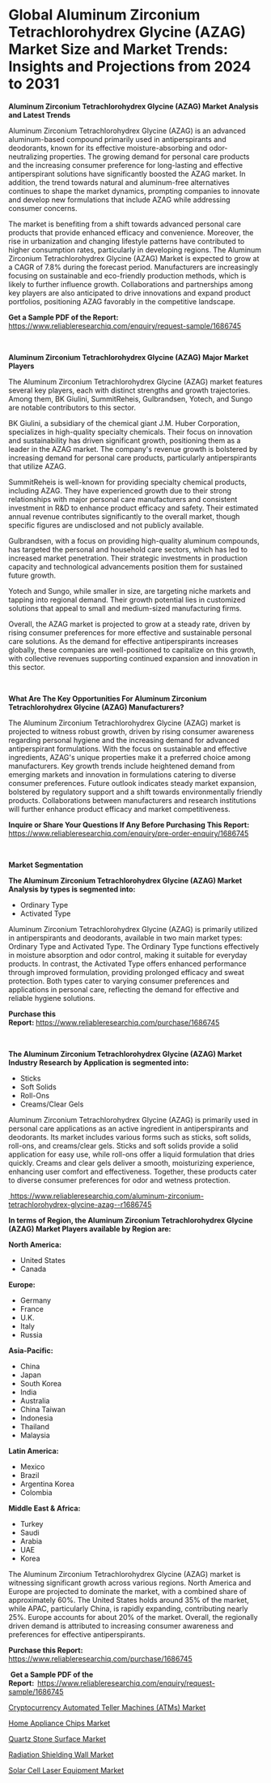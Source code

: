 <p><h1>Global Aluminum Zirconium Tetrachlorohydrex Glycine (AZAG) Market Size and Market Trends: Insights and Projections from 2024 to 2031</h1></p><p><strong>Aluminum Zirconium Tetrachlorohydrex Glycine (AZAG) Market Analysis and Latest Trends</strong></p>
<p><p>Aluminum Zirconium Tetrachlorohydrex Glycine (AZAG) is an advanced aluminum-based compound primarily used in antiperspirants and deodorants, known for its effective moisture-absorbing and odor-neutralizing properties. The growing demand for personal care products and the increasing consumer preference for long-lasting and effective antiperspirant solutions have significantly boosted the AZAG market. In addition, the trend towards natural and aluminum-free alternatives continues to shape the market dynamics, prompting companies to innovate and develop new formulations that include AZAG while addressing consumer concerns.</p><p>The market is benefiting from a shift towards advanced personal care products that provide enhanced efficacy and convenience. Moreover, the rise in urbanization and changing lifestyle patterns have contributed to higher consumption rates, particularly in developing regions. The Aluminum Zirconium Tetrachlorohydrex Glycine (AZAG) Market is expected to grow at a CAGR of 7.8% during the forecast period. Manufacturers are increasingly focusing on sustainable and eco-friendly production methods, which is likely to further influence growth. Collaborations and partnerships among key players are also anticipated to drive innovations and expand product portfolios, positioning AZAG favorably in the competitive landscape.</p></p>
<p><strong>Get a Sample PDF of the Report:&nbsp;</strong> <a href="https://www.reliableresearchiq.com/enquiry/request-sample/1686745?utm_campaign=101&utm_medium=2&utm_source=Github&utm_content=ia&utm_term=16102024&utm_id=aluminum-zirconium-tetrachlorohydrex-glycine-azag">https://www.reliableresearchiq.com/enquiry/request-sample/1686745</a></p>
<p>&nbsp;</p>
<p><strong>Aluminum Zirconium Tetrachlorohydrex Glycine (AZAG) Major Market Players</strong></p>
<p><p>The Aluminum Zirconium Tetrachlorohydrex Glycine (AZAG) market features several key players, each with distinct strengths and growth trajectories. Among them, BK Giulini, SummitReheis, Gulbrandsen, Yotech, and Sungo are notable contributors to this sector.</p><p>BK Giulini, a subsidiary of the chemical giant J.M. Huber Corporation, specializes in high-quality specialty chemicals. Their focus on innovation and sustainability has driven significant growth, positioning them as a leader in the AZAG market. The company's revenue growth is bolstered by increasing demand for personal care products, particularly antiperspirants that utilize AZAG.</p><p>SummitReheis is well-known for providing specialty chemical products, including AZAG. They have experienced growth due to their strong relationships with major personal care manufacturers and consistent investment in R&D to enhance product efficacy and safety. Their estimated annual revenue contributes significantly to the overall market, though specific figures are undisclosed and not publicly available.</p><p>Gulbrandsen, with a focus on providing high-quality aluminum compounds, has targeted the personal and household care sectors, which has led to increased market penetration. Their strategic investments in production capacity and technological advancements position them for sustained future growth.</p><p>Yotech and Sungo, while smaller in size, are targeting niche markets and tapping into regional demand. Their growth potential lies in customized solutions that appeal to small and medium-sized manufacturing firms.</p><p>Overall, the AZAG market is projected to grow at a steady rate, driven by rising consumer preferences for more effective and sustainable personal care solutions. As the demand for effective antiperspirants increases globally, these companies are well-positioned to capitalize on this growth, with collective revenues supporting continued expansion and innovation in this sector.</p></p>
<p>&nbsp;</p>
<p><strong>What Are The Key Opportunities For Aluminum Zirconium Tetrachlorohydrex Glycine (AZAG) Manufacturers?</strong></p>
<p><p>The Aluminum Zirconium Tetrachlorohydrex Glycine (AZAG) market is projected to witness robust growth, driven by rising consumer awareness regarding personal hygiene and the increasing demand for advanced antiperspirant formulations. With the focus on sustainable and effective ingredients, AZAG's unique properties make it a preferred choice among manufacturers. Key growth trends include heightened demand from emerging markets and innovation in formulations catering to diverse consumer preferences. Future outlook indicates steady market expansion, bolstered by regulatory support and a shift towards environmentally friendly products. Collaborations between manufacturers and research institutions will further enhance product efficacy and market competitiveness.</p></p>
<p><strong>Inquire or Share Your Questions If Any Before Purchasing This Report:</strong> <a href="https://www.reliableresearchiq.com/enquiry/pre-order-enquiry/1686745?utm_campaign=101&utm_medium=2&utm_source=Github&utm_content=ia&utm_term=16102024&utm_id=aluminum-zirconium-tetrachlorohydrex-glycine-azag">https://www.reliableresearchiq.com/enquiry/pre-order-enquiry/1686745</a></p>
<p>&nbsp;</p>
<p><strong>Market Segmentation</strong></p>
<p><strong>The Aluminum Zirconium Tetrachlorohydrex Glycine (AZAG) Market Analysis by types is segmented into:</strong></p>
<p><ul><li>Ordinary Type</li><li>Activated Type</li></ul></p>
<p><p>Aluminum Zirconium Tetrachlorohydrex Glycine (AZAG) is primarily utilized in antiperspirants and deodorants, available in two main market types: Ordinary Type and Activated Type. The Ordinary Type functions effectively in moisture absorption and odor control, making it suitable for everyday products. In contrast, the Activated Type offers enhanced performance through improved formulation, providing prolonged efficacy and sweat protection. Both types cater to varying consumer preferences and applications in personal care, reflecting the demand for effective and reliable hygiene solutions.</p></p>
<p><strong>Purchase this Report:&nbsp;</strong><a href="https://www.reliableresearchiq.com/purchase/1686745?utm_campaign=101&utm_medium=2&utm_source=Github&utm_content=ia&utm_term=16102024&utm_id=aluminum-zirconium-tetrachlorohydrex-glycine-azag">https://www.reliableresearchiq.com/purchase/1686745</a></p>
<p>&nbsp;</p>
<p><strong>The Aluminum Zirconium Tetrachlorohydrex Glycine (AZAG) Market Industry Research by Application is segmented into:</strong></p>
<p><ul><li>Sticks</li><li>Soft Solids</li><li>Roll-Ons</li><li>Creams/Clear Gels</li></ul></p>
<p><p>Aluminum Zirconium Tetrachlorohydrex Glycine (AZAG) is primarily used in personal care applications as an active ingredient in antiperspirants and deodorants. Its market includes various forms such as sticks, soft solids, roll-ons, and creams/clear gels. Sticks and soft solids provide a solid application for easy use, while roll-ons offer a liquid formulation that dries quickly. Creams and clear gels deliver a smooth, moisturizing experience, enhancing user comfort and effectiveness. Together, these products cater to diverse consumer preferences for odor and wetness protection.</p></p>
<p><a href="https://www.reliableresearchiq.com/aluminum-zirconium-tetrachlorohydrex-glycine-azag--r1686745?utm_campaign=101&utm_medium=2&utm_source=Github&utm_content=ia&utm_term=16102024&utm_id=aluminum-zirconium-tetrachlorohydrex-glycine-azag">&nbsp;https://www.reliableresearchiq.com/aluminum-zirconium-tetrachlorohydrex-glycine-azag--r1686745</a></p>
<p><strong>In terms of Region, the Aluminum Zirconium Tetrachlorohydrex Glycine (AZAG) Market Players available by Region are:</strong></p>
<p>
    <p> <strong> North America: </strong>
        <ul>
            <li>United States</li>
            <li>Canada</li>
        </ul>
        </p> 
    <p> <strong> Europe: </strong>
        <ul>
            <li>Germany</li>
            <li>France</li>
            <li>U.K.</li>
            <li>Italy</li>
            <li>Russia</li>
        </ul>
        </p> 
    <p> <strong> Asia-Pacific: </strong>
        <ul>
            <li>China</li>
            <li>Japan</li>
            <li>South Korea</li>
            <li>India</li>
            <li>Australia</li>
            <li>China Taiwan</li>
            <li>Indonesia</li>
            <li>Thailand</li>
            <li>Malaysia</li>
        </ul>
        </p> 
    <p> <strong> Latin America: </strong>
        <ul>
            <li>Mexico</li>
            <li>Brazil</li>
            <li>Argentina Korea</li>
            <li>Colombia</li>
        </ul>
        </p> 
    <p> <strong> Middle East & Africa: </strong>
        <ul>
            <li>Turkey</li>
            <li>Saudi</li>
            <li>Arabia</li>
            <li>UAE</li>
            <li>Korea</li>
        </ul>
    </p>
    </p>
<p><p>The Aluminum Zirconium Tetrachlorohydrex Glycine (AZAG) market is witnessing significant growth across various regions. North America and Europe are projected to dominate the market, with a combined share of approximately 60%. The United States holds around 35% of the market, while APAC, particularly China, is rapidly expanding, contributing nearly 25%. Europe accounts for about 20% of the market. Overall, the regionally driven demand is attributed to increasing consumer awareness and preferences for effective antiperspirants.</p></p>
<p><strong>Purchase this Report: </strong><a href="https://www.reliableresearchiq.com/purchase/1686745?utm_campaign=101&utm_medium=2&utm_source=Github&utm_content=ia&utm_term=16102024&utm_id=aluminum-zirconium-tetrachlorohydrex-glycine-azag">https://www.reliableresearchiq.com/purchase/1686745</a></p>
<p>&nbsp;<strong>Get a Sample PDF of the Report:&nbsp;&nbsp;</strong><a href="https://www.reliableresearchiq.com/enquiry/request-sample/1686745?utm_campaign=101&utm_medium=2&utm_source=Github&utm_content=ia&utm_term=16102024&utm_id=aluminum-zirconium-tetrachlorohydrex-glycine-azag">https://www.reliableresearchiq.com/enquiry/request-sample/1686745</a></p>
<p><strong></strong></p>
<p><p><a href="https://github.com/azucena6lzcou/Market-Research-Report-List-1/blob/main/cryptocurrency-automated-teller-machines-atms-market.md?utm_campaign=101&utm_medium=2&utm_source=Github&utm_content=ia&utm_term=16102024&utm_id=aluminum-zirconium-tetrachlorohydrex-glycine-azag">Cryptocurrency Automated Teller Machines (ATMs) Market</a></p><p><a href="https://www.linkedin.com/pulse/global-home-appliance-chips-nexus-sector-confluences-regional-wjodf?trk=public_post_embed_feed-article-content&utm_campaign=101&utm_medium=2&utm_source=Github&utm_content=ia&utm_term=16102024&utm_id=aluminum-zirconium-tetrachlorohydrex-glycine-azag">Home Appliance Chips Market</a></p><p><a href="https://github.com/DorinaOsmani364/Market-Research-Report-List-1/blob/main/quartz-stone-surface-market.md?utm_campaign=101&utm_medium=2&utm_source=Github&utm_content=ia&utm_term=16102024&utm_id=aluminum-zirconium-tetrachlorohydrex-glycine-azag">Quartz Stone Surface Market</a></p><p><a href="https://www.linkedin.com/pulse/radiation-shielding-wall-market-indicators-size-regional-breakdown-5g8qf?trk=public_post_embed_feed-article-content&utm_campaign=101&utm_medium=2&utm_source=Github&utm_content=ia&utm_term=16102024&utm_id=aluminum-zirconium-tetrachlorohydrex-glycine-azag">Radiation Shielding Wall Market</a></p><p><a href="https://www.linkedin.com/pulse/strategic-market-insights-navigating-global-solar-cell-laser-equipment-bfncf?trk=public_post_embed_feed-article-content&utm_campaign=101&utm_medium=2&utm_source=Github&utm_content=ia&utm_term=16102024&utm_id=aluminum-zirconium-tetrachlorohydrex-glycine-azag">Solar Cell Laser Equipment Market</a></p></p>